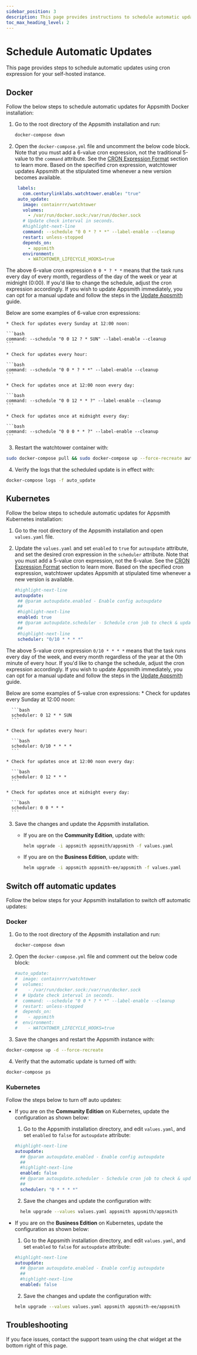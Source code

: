 ```yaml
---
sidebar_position: 3
description: This page provides instructions to schedule automatic updates for your Appsmith instance.
toc_max_heading_level: 2
---
```


# Schedule Automatic Updates 

This page provides steps to schedule automatic updates using cron expression for your self-hosted instance.

## Docker

Follow the below steps to schedule automatic updates for Appsmith Docker installation:

1. Go to the root directory of the Appsmith installation and run:

   ```bash
   docker-compose down
   ```
2. Open the `docker-compose.yml` file and uncomment the below code block. Note that you must add a 6-value cron expression, not the traditional 5-value to the `command` attribute. See the [CRON Expression Format](https://pkg.go.dev/github.com/robfig/cron@v1.2.0#hdr-CRON_Expression_Format) section to learn more. Based on the specified cron expression, watchtower updates Appsmith at the stipulated time whenever a new version becomes available.

   ```yaml
    labels:
      com.centurylinklabs.watchtower.enable: "true"
    auto_update:
      image: containrrr/watchtower
      volumes:
        - /var/run/docker.sock:/var/run/docker.sock
      # Update check interval in seconds.
      #highlight-next-line
      command: --schedule "0 0 * ? * *" --label-enable --cleanup
      restart: unless-stopped
      depends_on:
        - appsmith
      environment:
        - WATCHTOWER_LIFECYCLE_HOOKS=true
   ```

  The above 6-value cron expression `0 0 * ? * *` means that the task runs every day of every month, regardless of the day of the week or year at midnight (0:00). If you'd like to change the schedule, adjust the cron expression accordingly. If you wish to update Appsmith immediately, you can opt for a manual update and follow the steps in the [Update Appsmith](/getting-started/setup/instance-management/update-appsmith/#docker) guide.
  
  Below are some examples of 6-value cron expressions:

    * Check for updates every Sunday at 12:00 noon:

    ```bash
    command: --schedule "0 0 12 ? * SUN" --label-enable --cleanup
    ```

    * Check for updates every hour:

    ```bash
    command: --schedule "0 0 * ? * *" --label-enable --cleanup
    ```

    * Check for updates once at 12:00 noon every day:

    ```bash
    command: --schedule "0 0 12 * * ?" --label-enable --cleanup 
    ```

    * Check for updates once at midnight every day:

    ```bash
    command: --schedule "0 0 0 * * ?" --label-enable --cleanup 
    ```

3. Restart the watchtower container with:

  ```bash
  sudo docker-compose pull && sudo docker-compose up --force-recreate auto_update
  ```

4. Verify the logs that the scheduled update is in effect with:

  ```bash
  docker-compose logs -f auto_update
  ```

## Kubernetes
Follow the below steps to schedule automatic updates for Appsmith Kubernetes installation:

1. Go to the root directory of the Appsmith installation and open `values.yaml` file.
2. Update the `values.yaml` and set `enabled` to `true` for `autoupdate` attribute, and set the desired cron expression in the `scheduler` attribute. Note that you must add a 5-value cron expression, not the 6-value. See the [CRON Expression Format](https://pkg.go.dev/github.com/gdgvda/cron#hdr-CRON_Expression_Format) section to learn more. Based on the specified cron expression, watchtower updates Appsmith at stipulated time whenever a new version is available.

   ```yaml
   #highlight-next-line
   autoupdate:
    ## @param autoupdate.enabled - Enable config autoupdate
    ##
    #highlight-next-line
    enabled: true
    ## @param autoupdate.scheduler - Schedule cron job to check & update Helm image
    ##
    #highlight-next-line
    scheduler: "0/10 * * * *"
   ```

  The above 5-value cron expression `0/10 * * * *` means that the task runs every day of the week, and every month regardless of the year at the 0th minute of every hour. If you'd like to change the schedule, adjust the cron expression accordingly. If you wish to update Appsmith immediately, you can opt for a manual update and follow the steps in the [Update Appsmith](/getting-started/setup/instance-management/update-appsmith/#kubernetes) guide.
  
  Below are some examples of 5-value cron expressions:
    * Check for updates every Sunday at 12:00 noon:

      ```bash
      scheduler: 0 12 * * SUN
      ```

    * Check for updates every hour:

      ```bash
      scheduler: 0/10 * * * *
      ```

    * Check for updates once at 12:00 noon every day:

      ```bash
      scheduler: 0 12 * * *
      ```

    * Check for updates once at midnight every day:

      ```bash
      scheduler: 0 0 * * * 
      ```

3. Save the changes and update the Appsmith installation.
    * If you are on the **Community Edition**, update with:

      ```bash
      helm upgrade -i appsmith appsmith/appsmith -f values.yaml
      ```

    * If you are on the **Business Edition**, update with:

      ```bash
      helm upgrade -i appsmith appsmith-ee/appsmith -f values.yaml
      ```

## Switch off automatic updates

Follow the below steps for your Appsmith installation to switch off automatic updates:

### Docker

1. Go to the root directory of the Appsmith installation and run:

   ```bash
   docker-compose down
   ```

2. Open the `docker-compose.yml` file and comment out the below code block:
   
   ```yaml
   #auto_update:
   #  image: containrrr/watchtower
   #  volumes:
   #    - /var/run/docker.sock:/var/run/docker.sock
   #  # Update check interval in seconds.
   #  command: --schedule "0 0 * ? * *" --label-enable --cleanup
   #  restart: unless-stopped
   #  depends_on:
   #    - appsmith
   #  environment:
   #    - WATCHTOWER_LIFECYCLE_HOOKS=true
   ```

3. Save the changes and restart the Appsmith instance with:

  ```bash
  docker-compose up -d --force-recreate
  ```

4. Verify that the automatic update is turned off with:

  ```bash
  docker-compose ps
  ```
### Kubernetes
Follow the steps below to turn off auto updates:

 * If you are on the **Community Edition** on Kubernetes, update the configuration as shown below:

    1. Go to the Appsmith installation directory, and edit `values.yaml`, and set `enabled` to `false` for `autoupdate` attribute:

      ```yaml
      #highlight-next-line
      autoupdate:
        ## @param autoupdate.enabled - Enable config autoupdate
        ##
        #highlight-next-line
        enabled: false
        ## @param autoupdate.scheduler - Schedule cron job to check & update Helm image
        ##
        scheduler: "0 * * * *"
      ```

    2. Save the changes and update the configuration with:

      ```bash
        helm upgrade --values values.yaml appsmith appsmith/appsmith
      ```

 * If you are on the **Business Edition** on Kubernetes, update the configuration as shown below:
    1. Go to the Appsmith installation directory, and edit `values.yaml`, and set `enabled` to `false` for `autoupdate` attribute:

      ```yaml
      #highlight-next-line
      autoupdate:
        ## @param autoupdate.enabled - Enable config autoupdate
        ##
        #highlight-next-line
        enabled: false
      ```

    2. Save the changes and update the configuration with:

      ```bash
      helm upgrade --values values.yaml appsmith appsmith-ee/appsmith
      ```

## Troubleshooting

If you face issues, contact the support team using the chat widget at the bottom right of this page.
